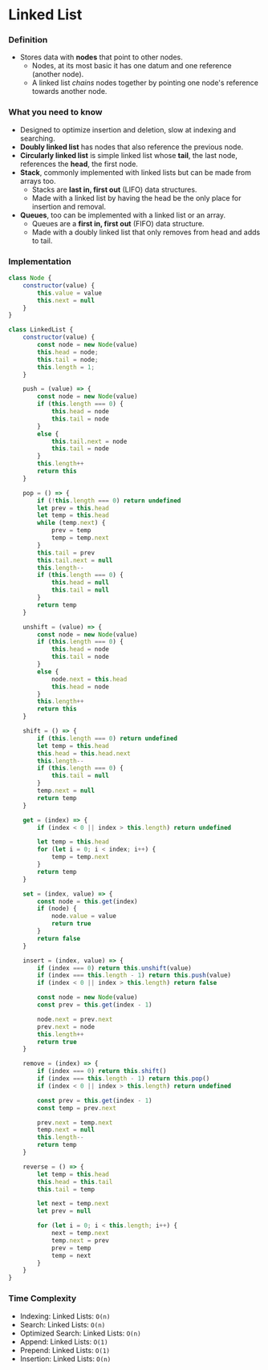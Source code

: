 # Linked List

### Definition

- Stores data with **nodes** that point to other nodes.
  - Nodes, at its most basic it has one datum and one reference (another node).
  - A linked list _chains_ nodes together by pointing one node's reference towards another node.

### What you need to know
- Designed to optimize insertion and deletion, slow at indexing and searching.
- **Doubly linked list** has nodes that also reference the previous node.
- **Circularly linked list** is simple linked list whose **tail**, the last node, references the **head**, the first node.
- **Stack**, commonly implemented with linked lists but can be made from arrays too.
  - Stacks are **last in, first out** (LIFO) data structures.
  - Made with a linked list by having the head be the only place for insertion and removal.
- **Queues**, too can be implemented with a linked list or an array.
  - Queues are a **first in, first out** (FIFO) data structure.
  - Made with a doubly linked list that only removes from head and adds to tail.


### Implementation
```javascript
class Node {
    constructor(value) {
        this.value = value
        this.next = null
    }
}

class LinkedList {
    constructor(value) {
        const node = new Node(value)
        this.head = node;
        this.tail = node;
        this.length = 1;
    }

    push = (value) => {
        const node = new Node(value)
        if (this.length === 0) {
            this.head = node
            this.tail = node
        }
        else {
            this.tail.next = node
            this.tail = node
        }
        this.length++
        return this
    }

    pop = () => {
        if (!this.length === 0) return undefined
        let prev = this.head
        let temp = this.head
        while (temp.next) {
            prev = temp
            temp = temp.next
        }
        this.tail = prev
        this.tail.next = null
        this.length--
        if (this.length === 0) {
            this.head = null
            this.tail = null
        }
        return temp
    }

    unshift = (value) => {
        const node = new Node(value)
        if (this.length === 0) {
            this.head = node
            this.tail = node
        }
        else {
            node.next = this.head
            this.head = node
        }
        this.length++
        return this
    }

    shift = () => {
        if (this.length === 0) return undefined
        let temp = this.head
        this.head = this.head.next
        this.length--
        if (this.length === 0) {
            this.tail = null
        }
        temp.next = null
        return temp
    }

    get = (index) => {
        if (index < 0 || index > this.length) return undefined

        let temp = this.head
        for (let i = 0; i < index; i++) {
            temp = temp.next
        }
        return temp
    }

    set = (index, value) => {
        const node = this.get(index)
        if (node) {
            node.value = value
            return true
        }
        return false
    }

    insert = (index, value) => {
        if (index === 0) return this.unshift(value)
        if (index === this.length - 1) return this.push(value)
        if (index < 0 || index > this.length) return false

        const node = new Node(value)
        const prev = this.get(index - 1)

        node.next = prev.next
        prev.next = node
        this.length++
        return true
    }

    remove = (index) => {
        if (index === 0) return this.shift()
        if (index === this.length - 1) return this.pop()
        if (index < 0 || index > this.length) return undefined

        const prev = this.get(index - 1)
        const temp = prev.next

        prev.next = temp.next
        temp.next = null
        this.length--
        return temp
    }

    reverse = () => {
        let temp = this.head
        this.head = this.tail
        this.tail = temp

        let next = temp.next
        let prev = null

        for (let i = 0; i < this.length; i++) {
            next = temp.next
            temp.next = prev
            prev = temp
            temp = next
        }
    }
}

```

### Time Complexity
- Indexing:         Linked Lists: `O(n)`
- Search:           Linked Lists: `O(n)`
- Optimized Search: Linked Lists: `O(n)`
- Append:           Linked Lists: `O(1)`
- Prepend:          Linked Lists: `O(1)`
- Insertion:        Linked Lists: `O(n)`
